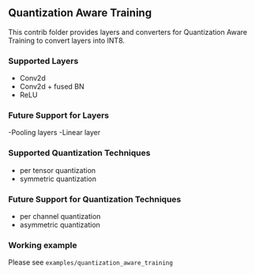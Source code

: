 ## Quantization Aware Training

This contrib folder provides layers and converters for Quantization Aware Training to convert layers into INT8. 

### Supported Layers

- Conv2d
- Conv2d + fused BN
- ReLU
 
### Future Support for Layers

 -Pooling layers
 -Linear layer

### Supported Quantization Techniques

- per tensor quantization
- symmetric quantization

### Future Support for Quantization Techniques

- per channel quantization
- asymmetric quantization

### Working example

Please see `examples/quantization_aware_training`
